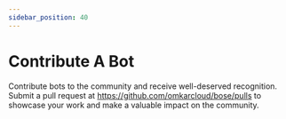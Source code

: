 ```yaml
---
sidebar_position: 40
---
```


# Contribute A Bot

Contribute bots to the community and receive well-deserved recognition. Submit a pull request at https://github.com/omkarcloud/bose/pulls to showcase your work and make a valuable impact on the community.
